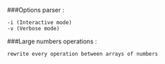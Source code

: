 ###Options parser :
    
    -i (Interactive mode)
    -v (Verbose mode)
                 
###Large numbers operations :
    
    rewrite every operation between arrays of numbers